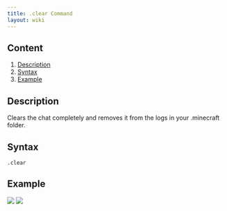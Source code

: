 ```yaml
---
title: .clear Command
layout: wiki
---
```

## Content
  1. [Description](#description)
  2. [Syntax](#syntax)
  3. [Example](#example)

## Description
Clears the chat completely and removes it from the logs in your .minecraft folder.

## Syntax
`.clear`

## Example
![](http://puu.sh/hJomZ/26774ae58b.png)
![](http://puu.sh/hJonW/8eb642effd.png)
